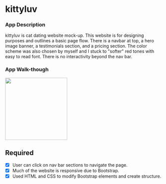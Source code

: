 # kittyluv

### App Description
kittyluv is cat dating website mock-up. This website is for designing purposes and outlines a basic page flow. There is a navbar at top,
a hero image banner, a testimonials section, and a pricing section. The color scheme was also chosen by myself and I stuck to "softer" red tones 
with easy to read font. There is no interactivity beyond the nav bar.


### App Walk-though

<img src="kittyluv.gif" width=200><br>

## Required
- [x] User can click on nav bar sections to navigate the page.
- [x] Much of the website is responsive due to Bootstrap.
- [x] Used HTML and CSS to modify Bootstrap elements and create structure.
